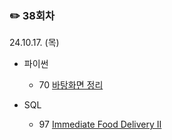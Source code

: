 ### ✏️ 38회차

24.10.17. (목)

- 파이썬

  - 70 [바탕화면 정리](https://school.programmers.co.kr/learn/courses/30/lessons/161990)
 
- SQL

  - 97 [Immediate Food Delivery II](https://leetcode.com/problems/immediate-food-delivery-ii/description/)

</br>
